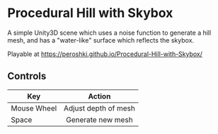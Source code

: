 # Procedural Hill with Skybox
A simple Unity3D scene which uses a noise function to generate a hill mesh, and has a "water-like" surface which reflects the skybox. 

Playable at https://peroshki.github.io/Procedural-Hill-with-Skybox/

## Controls
| Key        | Action           |
| ------------- |:-------------:|
| Mouse Wheel      | Adjust depth of mesh |
| Space      | Generate new mesh     |
